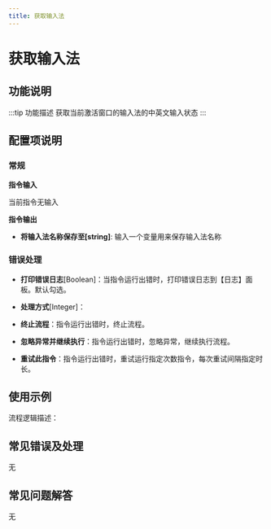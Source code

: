 ```yaml
---
title: 获取输入法
---
```


# 获取输入法

## 功能说明

:::tip 功能描述
获取当前激活窗口的输入法的中英文输入状态
:::

## 配置项说明

### 常规

**指令输入**

当前指令无输入


**指令输出**

- **将输入法名称保存至[string]**: 输入一个变量用来保存输入法名称

### 错误处理

- **打印错误日志**[Boolean]：当指令运行出错时，打印错误日志到【日志】面板。默认勾选。

- **处理方式**[Integer]：

 - **终止流程**：指令运行出错时，终止流程。

 - **忽略异常并继续执行**：指令运行出错时，忽略异常，继续执行流程。

 - **重试此指令**：指令运行出错时，重试运行指定次数指令，每次重试间隔指定时长。

## 使用示例

流程逻辑描述：

## 常见错误及处理

无

## 常见问题解答

无

